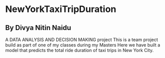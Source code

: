 # NewYorkTaxiTripDuration
## By Divya Nitin Naidu

A DATA ANALYSIS AND DECISION MAKING project
This is a team project build as part of one of my classes during my Masters
Here we have built a model that predicts the total ride duration of taxi trips in New York City.
